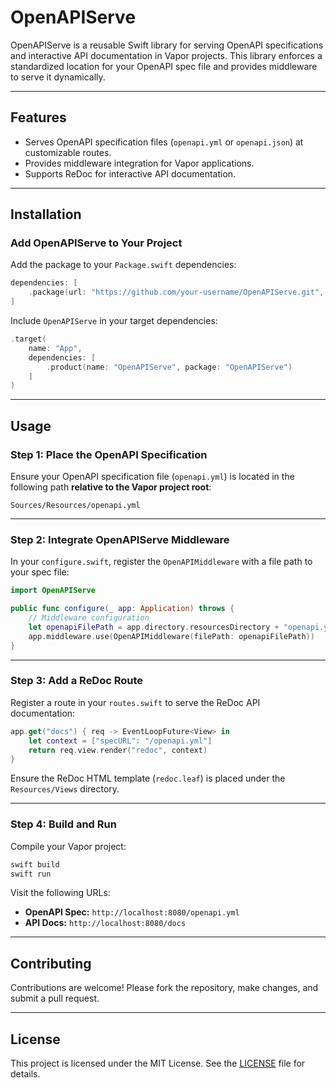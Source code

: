 
# OpenAPIServe

OpenAPIServe is a reusable Swift library for serving OpenAPI specifications and interactive API documentation in Vapor projects. This library enforces a standardized location for your OpenAPI spec file and provides middleware to serve it dynamically.

---

## Features

- Serves OpenAPI specification files (`openapi.yml` or `openapi.json`) at customizable routes.
- Provides middleware integration for Vapor applications.
- Supports ReDoc for interactive API documentation.

---

## Installation

### Add OpenAPIServe to Your Project

Add the package to your `Package.swift` dependencies:

```swift
dependencies: [
    .package(url: "https://github.com/your-username/OpenAPIServe.git", from: "1.0.0")
]
```

Include `OpenAPIServe` in your target dependencies:

```swift
.target(
    name: "App",
    dependencies: [
        .product(name: "OpenAPIServe", package: "OpenAPIServe")
    ]
)
```

---

## Usage

### Step 1: Place the OpenAPI Specification

Ensure your OpenAPI specification file (`openapi.yml`) is located in the following path **relative to the Vapor project root**:

```
Sources/Resources/openapi.yml
```

---

### Step 2: Integrate OpenAPIServe Middleware

In your `configure.swift`, register the `OpenAPIMiddleware` with a file path to your spec file:

```swift
import OpenAPIServe

public func configure(_ app: Application) throws {
    // Middleware configuration
    let openapiFilePath = app.directory.resourcesDirectory + "openapi.yml"
    app.middleware.use(OpenAPIMiddleware(filePath: openapiFilePath))
}
```

---

### Step 3: Add a ReDoc Route

Register a route in your `routes.swift` to serve the ReDoc API documentation:

```swift
app.get("docs") { req -> EventLoopFuture<View> in
    let context = ["specURL": "/openapi.yml"]
    return req.view.render("redoc", context)
}
```

Ensure the ReDoc HTML template (`redoc.leaf`) is placed under the `Resources/Views` directory.

---

### Step 4: Build and Run

Compile your Vapor project:

```bash
swift build
swift run
```

Visit the following URLs:

- **OpenAPI Spec:** `http://localhost:8080/openapi.yml`
- **API Docs:** `http://localhost:8080/docs`

---

## Contributing

Contributions are welcome! Please fork the repository, make changes, and submit a pull request.

---

## License

This project is licensed under the MIT License. See the [LICENSE](LICENSE) file for details.
